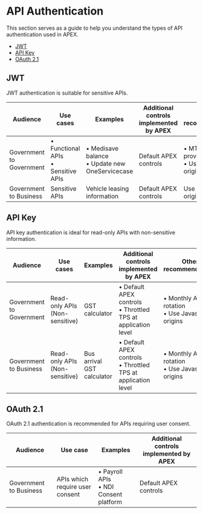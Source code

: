 # API Authentication

This section serves as a guide to help you understand the types of API authentication used in APEX.

- [JWT](#jwt)
- [API Key](#api-key)
- [OAuth 2.1](#oauth-21)

## JWT

JWT authentication is suitable for sensitive APIs.

| Audience | Use cases | Examples  |  Additional controls implemented by APEX | Other recommendations                               |
|----------|----------------------------------|----------------------------------------------|------------------------------------------------------------|-----------------------------------------------------|
| Government to Government | • Functional APIs<br>•  Sensitive APIs  |  • Medisave balance <br>  • Update new OneServicecase | Default APEX controls | • MTLS (to provider platform)<br>• Use Javascript origins |
| Government to Business| Sensitive APIs | Vehicle leasing information | Default APEX controls | Use Javascript origins

## API Key

API key authentication is ideal for read-only APIs with non-sensitive information. 

| Audience | Use cases | Examples |  Additional controls implemented by APEX  | Other recommendations                               |
|----------|----------------------------------|----------------------------------------------|------------------------------------------------------------|-----------------------------------------------------|
| Government to Government | Read-only APIs   (Non-sensitive) | GST calculator                                | • Default APEX controls<br>• Throttled TPS at application level | • Monthly API key rotation<br> • Use Javascript origins    |
| Government to Business | Read-only APIs   (Non-sensitive) | Bus arrival   GST calculator                 | • Default APEX controls<br>• Throttled TPS at application level | • Monthly API key rotation<br> • Use Javascript origins   |                                             |

## OAuth 2.1

OAuth 2.1 authentication is recommended for APIs requiring user consent.

| Audience | Use case  | Examples | Additional controls implemented by APEX  |
|----------|----------------------------------------------|----------------------------------|------------------------------------------------------------|
| Government to Business  | APIs which require user consent  | • Payroll APIs<br>• NDI Consent platform | Default APEX controls  | 